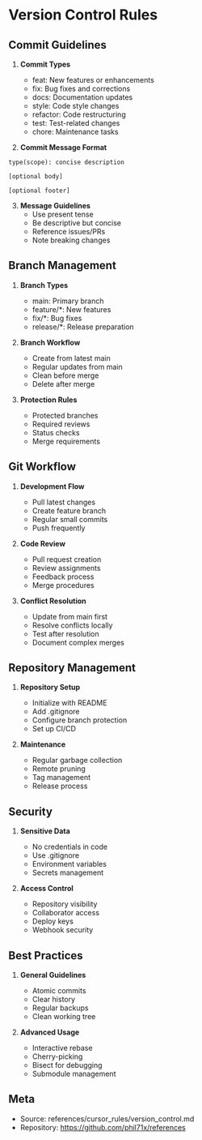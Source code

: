 # Version Control Rules

## Commit Guidelines

1. **Commit Types**
   - feat: New features or enhancements
   - fix: Bug fixes and corrections
   - docs: Documentation updates
   - style: Code style changes
   - refactor: Code restructuring
   - test: Test-related changes
   - chore: Maintenance tasks

2. **Commit Message Format**
```
type(scope): concise description

[optional body]

[optional footer]
```

3. **Message Guidelines**
   - Use present tense
   - Be descriptive but concise
   - Reference issues/PRs
   - Note breaking changes

## Branch Management

1. **Branch Types**
   - main: Primary branch
   - feature/*: New features
   - fix/*: Bug fixes
   - release/*: Release preparation

2. **Branch Workflow**
   - Create from latest main
   - Regular updates from main
   - Clean before merge
   - Delete after merge

3. **Protection Rules**
   - Protected branches
   - Required reviews
   - Status checks
   - Merge requirements

## Git Workflow

1. **Development Flow**
   - Pull latest changes
   - Create feature branch
   - Regular small commits
   - Push frequently

2. **Code Review**
   - Pull request creation
   - Review assignments
   - Feedback process
   - Merge procedures

3. **Conflict Resolution**
   - Update from main first
   - Resolve conflicts locally
   - Test after resolution
   - Document complex merges

## Repository Management

1. **Repository Setup**
   - Initialize with README
   - Add .gitignore
   - Configure branch protection
   - Set up CI/CD

2. **Maintenance**
   - Regular garbage collection
   - Remote pruning
   - Tag management
   - Release process

## Security

1. **Sensitive Data**
   - No credentials in code
   - Use .gitignore
   - Environment variables
   - Secrets management

2. **Access Control**
   - Repository visibility
   - Collaborator access
   - Deploy keys
   - Webhook security

## Best Practices

1. **General Guidelines**
   - Atomic commits
   - Clear history
   - Regular backups
   - Clean working tree

2. **Advanced Usage**
   - Interactive rebase
   - Cherry-picking
   - Bisect for debugging
   - Submodule management

## Meta
- Source: references/cursor_rules/version_control.md
- Repository: https://github.com/phil71x/references 